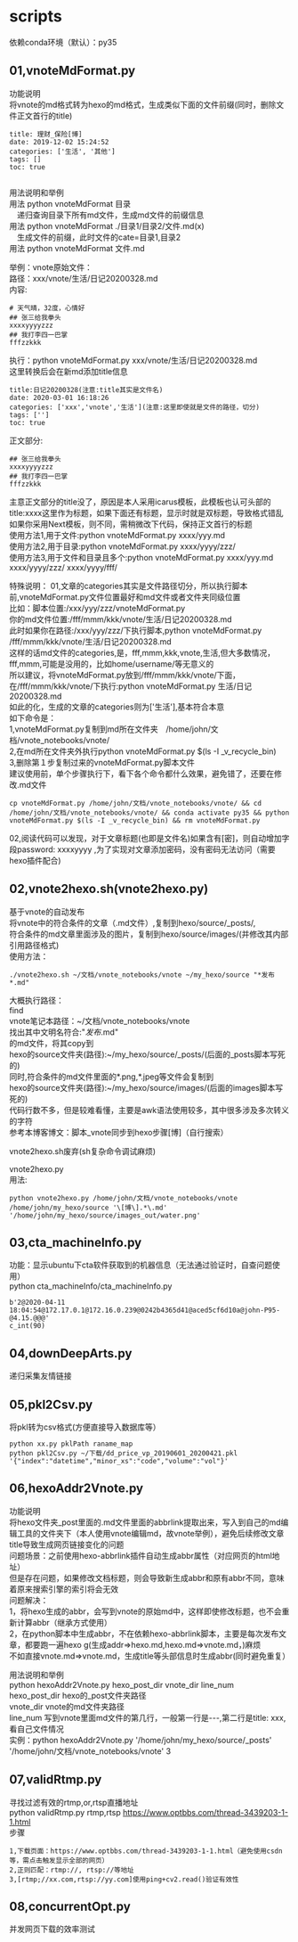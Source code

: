 # scripts
依赖conda环境（默认）：py35   

## 01,vnoteMdFormat.py  
功能说明  
将vnote的md格式转为hexo的md格式，生成类似下面的文件前缀(同时，删除文件正文首行的title)  
```
title: 理财_保险[博]  
date: 2019-12-02 15:24:52  
categories: ['生活', '其他']  
tags: []  
toc: true  
 
```

用法说明和举例  
用法 python vnoteMdFormat 目录  
&emsp;递归查询目录下所有md文件，生成md文件的前缀信息  
用法 python vnoteMdFormat ./目录1/目录2/文件.md(x)  
&emsp;生成文件的前缀，此时文件的cate=目录1,目录2  
用法 python vnoteMdFormat 文件.md  

举例：vnote原始文件：  
路径：xxx/vnote/生活/日记20200328.md  
内容:  

```
# 天气晴，32度，心情好
## 张三给我拳头
xxxxyyyyzzz
## 我打李四一巴掌
fffzzkkk
```
执行：python vnoteMdFormat.py xxx/vnote/生活/日记20200328.md  
这里转换后会在新md添加title信息  
```
title:日记20200328(注意:title其实是文件名)
date: 2020-03-01 16:18:26
categories: ['xxx','vnote','生活'](注意:这里即使就是文件的路径，切分)
tags: ['']
toc: true
```
正文部分:  
```
## 张三给我拳头  
xxxxyyyyzzz  
## 我打李四一巴掌  
fffzzkkk  
```
主意正文部分的title没了，原因是本人采用icarus模板，此模板也认可头部的title:xxxx这里作为标题，如果下面还有标题，显示时就是双标题，导致格式错乱  
如果你采用Next模板，则不同，需稍微改下代码，保持正文首行的标题  
使用方法1,用于文件:python vnoteMdFormat.py xxxx/yyy.md  
使用方法2,用于目录:python vnoteMdFormat.py xxxx/yyyy/zzz/  
使用方法3,用于文件和目录且多个:python vnoteMdFormat.py xxxx/yyy.md  xxxx/yyyy/zzz/  xxxx/yyyy/fff/  

特殊说明：
01,文章的categories其实是文件路径切分，所以执行脚本前,vnoteMdFormat.py文件位置最好和md文件或者文件夹同级位置  
比如：脚本位置:/xxx/yyy/zzz/vnoteMdFormat.py  
你的md文件位置:/fff/mmm/kkk/vnote/生活/日记20200328.md  
此时如果你在路径:/xxx/yyy/zzz/下执行脚本,python vnoteMdFormat.py /fff/mmm/kkk/vnote/生活/日记20200328.md  
这样的话md文件的categories,是，fff,mmm,kkk,vnote,生活,但大多数情况，fff,mmm,可能是没用的，比如home/username/等无意义的  
所以建议，将vnoteMdFormat.py放到/fff/mmm/kkk/vnote/下面，在/fff/mmm/kkk/vnote/下执行:python vnoteMdFormat.py 生活/日记20200328.md  
如此的化，生成的文章的categories则为['生活'],基本符合本意  
如下命令是：  
1,vnoteMdFormat.py复制到md所在文件夹　/home/john/文档/vnote_notebooks/vnote/  
2,在md所在文件夹外执行python vnoteMdFormat.py $(ls -I _v_recycle_bin)  
3,删除第１步复制过来的vnoteMdFormat.py脚本文件  
建议使用前，单个步骤执行下，看下各个命令都什么效果，避免错了，还要在修改.md文件  
```
cp vnoteMdFormat.py /home/john/文档/vnote_notebooks/vnote/ && cd /home/john/文档/vnote_notebooks/vnote/ && conda activate py35 && python vnoteMdFormat.py $(ls -I _v_recycle_bin) && rm vnoteMdFormat.py 
```

02,阅读代码可以发现，对于文章标题(也即是文件名)如果含有[密]，则自动增加字段password: xxxxyyyy ,为了实现对文章添加密码，没有密码无法访问（需要hexo插件配合)  


## 02,vnote2hexo.sh(vnote2hexo.py)
基于vnote的自动发布  
将vnote中的符合条件的文章（.md文件）,复制到hexo/source/_posts/,  
符合条件的md文章里面涉及的图片，复制到hexo/source/images/(并修改其内部引用路径格式)  
使用方法：  
```
./vnote2hexo.sh ~/文档/vnote_notebooks/vnote ~/my_hexo/source "*发布*.md"
```
大概执行路径：  
find   
vnote笔记本路径：\~/文档/vnote_notebooks/vnote   
找出其中文明名符合:"*发布*.md"  
的md文件，将其copy到  
hexo的source文件夹(路径):\~/my_hexo/source/_posts/(后面的_posts脚本写死的)  
同时,符合条件的md文件里面的*.png,*.jpeg等文件会复制到  
hexo的source文件夹(路径):\~/my_hexo/source/images/(后面的images脚本写死的)  
代码行数不多，但是较难看懂，主要是awk语法使用较多，其中很多涉及多次转义的字符  
参考本博客博文：脚本_vnote同步到hexo步骤[博]（自行搜索）  

vnote2hexo.sh废弃(sh复杂命令调试麻烦)  

vnote2hexo.py  
用法:  
```
python vnote2hexo.py /home/john/文档/vnote_notebooks/vnote /home/john/my_hexo/source '\[博\].*\.md' '/home/john/my_hexo/source/images_out/water.png'
```

## 03,cta_machineInfo.py  
功能：显示ubuntu下cta软件获取到的机器信息（无法通过验证时，自查问题使用）  
python cta_machineInfo/cta_machineInfo.py   
```
b'2@2020-04-11 18:04:54@172.17.0.1@172.16.0.239@0242b4365d41@aced5cf6d10a@john-P95-@4.15.@@@'
c_int(90)
```

## 04,downDeepArts.py
递归采集友情链接  

## 05,pkl2Csv.py
将pkl转为csv格式(方便直接导入数据库等）  
```
python xx.py pklPath raname_map
python pkl2Csv.py ~/下载/dd_price_vp_20190601_20200421.pkl '{"index":"datetime","minor_xs":"code","volume":"vol"}'
```

## 06,hexoAddr2Vnote.py
功能说明  
将hexo文件夹_post里面的.md文件里面的abbrlink提取出来，写入到自己的md编辑工具的文件夹下（本人使用vnote编辑md，故vnote举例），避免后续修改文章title导致生成网页链接变化的问题  
问题场景：之前使用hexo-abbrlink插件自动生成abbr属性（对应网页的html地址）  
但是存在问题，如果修改文档标题，则会导致新生成abbr和原有abbr不同，意味着原来搜索引擎的索引将会无效  
问题解决：  
1，将hexo生成的abbr，会写到vnote的原始md中，这样即使修改标题，也不会重新计算abbr（继承方式使用）  
2，在python脚本中生成abbr，不在依赖hexo-abbrlink脚本，主要是每次发布文章，都要跑一遍hexo g(生成addr=>hexo.md,hexo.md=>vnote.md，)麻烦  
不如直接vnote.md=>vnote.md，生成title等头部信息时生成abbr(同时避免重复）  

用法说明和举例  
python hexoAddr2Vnote.py hexo_post_dir vnote_dir line_num  
hexo_post_dir hexo的_post文件夹路径  
vnote_dir vnote的md文件夹路径  
line_num 写到vnote里面md文件的第几行，一般第一行是---,第二行是title: xxx,看自己文件情况  
实例：python hexoAddr2Vnote.py '/home/john/my_hexo/source/_posts' '/home/john/文档/vnote_notebooks/vnote' 3  

## 07,validRtmp.py
寻找过滤有效的rtmp,or,rtsp直播地址  
python validRtmp.py rtmp,rtsp https://www.optbbs.com/thread-3439203-1-1.html  
步骤  
```
1,下载页面：https://www.optbbs.com/thread-3439203-1-1.html（避免使用csdn等，需点击触发显示全部的网页）  
2,正则匹配：rtmp://, rtsp://等地址  
3,[rtmp;//xx.com,rtsp://yy.com]使用ping+cv2.read()验证有效性  
```

## 08,concurrentOpt.py
并发网页下载的效率测试  